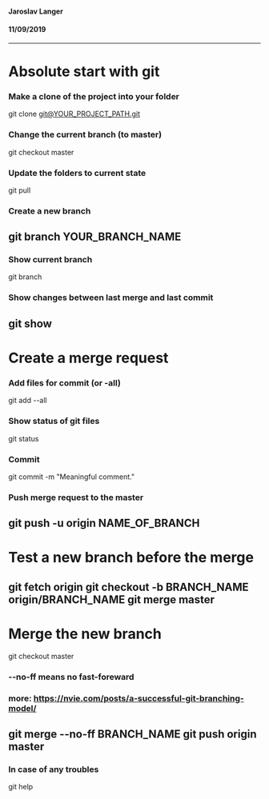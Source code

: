 #### Jaroslav Langer
#### 11/09/2019
---
# Absolute start with git
### Make a clone of the project into your folder
git clone git@YOUR_PROJECT_PATH.git
### Change the current branch (to master)
git checkout master
### Update the folders to current state
git pull
### Create a new branch
git branch YOUR_BRANCH_NAME
---
### Show current branch
git branch
### Show changes between last merge and last commit
git show
---
# Create a merge request
### Add files for commit (or -all)
git add --all
### Show status of git files
git status
### Commit
git commit -m "Meaningful comment."
### Push merge request to the master
git push -u origin NAME_OF_BRANCH
---
# Test a new branch before the merge
git fetch origin
git checkout -b BRANCH_NAME origin/BRANCH_NAME
git merge master
---
# Merge the new branch 
git checkout master
### --no-ff means no fast-foreward 
###  more: https://nvie.com/posts/a-successful-git-branching-model/
git merge --no-ff BRANCH_NAME
git push origin master
---
### In case of any troubles
git help